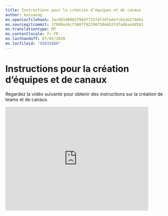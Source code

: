 ```yaml
---
title: Instructions pour la création d’équipes et de canaux
author: karuanag
ms.openlocfilehash: 2acbb5d09b57984f725fdf3dfedefc62ab274661
ms.sourcegitcommit: 1f080ed4cf3687f922907304db3fd7a06aa9d501
ms.translationtype: MT
ms.contentlocale: fr-FR
ms.lasthandoff: 07/02/2020
ms.locfileid: "45031680"
---
```

# <a name="guidance-for-creating-teams-and-channels"></a>Instructions pour la création d’équipes et de canaux
Regardez la vidéo suivante pour obtenir des instructions sur la création de teams et de canaux.
<iframe width="445" height="324" src="https://www.youtube.com/embed/hjJWtoaRJeE?rel=0" frameborder="0" allow="autoplay; encrypted-media" allowfullscreen></iframe>